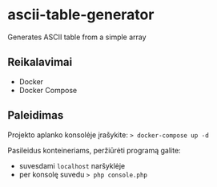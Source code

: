# ascii-table-generator
Generates ASCII table from a simple array

## Reikalavimai
- Docker
- Docker Compose

## Paleidimas
Projekto aplanko konsolėje įrašykite: `> docker-compose up -d`

Pasileidus konteineriams, peržiūrėti programą galite:
- suvesdami `localhost` naršyklėje
- per konsolę suvedu `> php console.php`
